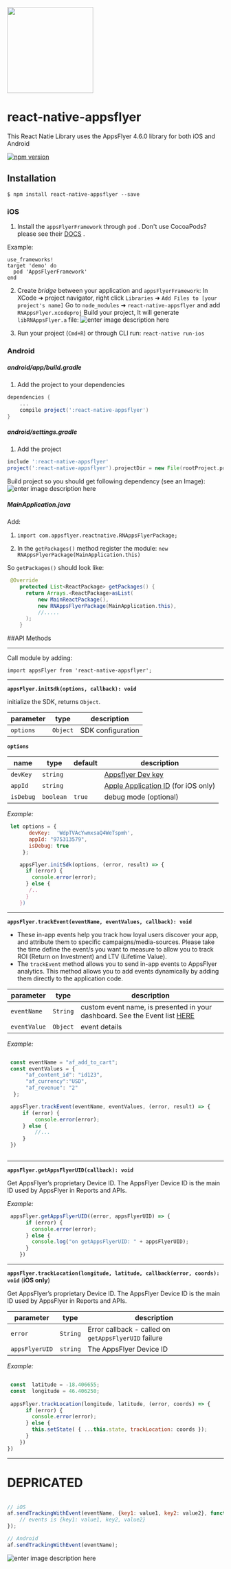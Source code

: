 
<img src="https://www.appsflyer.com/wp-content/themes/ohav-child/images/logo.svg"  width="200">

# react-native-appsflyer
This React Natie Library uses the AppsFlyer 4.6.0 library for both iOS and Android

[![npm version](https://badge.fury.io/js/react-native-appsflyer.svg)](https://badge.fury.io/js/react-native-appsflyer)

## Installation

`$ npm install react-native-appsflyer --save`

### iOS


1. Install the `appsFlyerFramework` through `pod` . Don't use CocoaPods? please see their [DOCS](https://guides.cocoapods.org/using/getting-started.html) . 

Example:
     
```
use_frameworks!
target 'demo' do
  pod 'AppsFlyerFramework'
end
```

2. Create *bridge* between your application and `appsFlyerFramework`:
  In XCode ➜ project navigator, right click `Libraries` ➜ `Add Files to [your project's name]`
  Go to `node_modules` ➜ `react-native-appsflyer` and add `RNAppsFlyer.xcodeproj`
   Build your project, It will generate `libRNAppsFlyer.a` file: 
    ![enter image description here](https://s26.postimg.org/ucnxv1jeh/react_native_api.png)
  
     

3. Run your project (`Cmd+R`) or through CLI run: `react-native run-ios`

### Android

##### **android/app/build.gradle**
1. Add the project to your dependencies
```gradle
dependencies {
    ...
    compile project(':react-native-appsflyer')
}
```

##### **android/settings.gradle**

1. Add the project

```gradle
include ':react-native-appsflyer'
project(':react-native-appsflyer').projectDir = new File(rootProject.projectDir, '../node_modules/react-native-appsflyer/android')
```

Build project so you should get following dependency (see an Image): 
![enter image description here](https://s26.postimg.org/4ie559jeh/Screen_Shot_2016_11_07_at_5_02_00_PM.png)

##### **MainApplication.java**
Add:
 

 1. `import com.appsflyer.reactnative.RNAppsFlyerPackage;`
 
 2.  In the `getPackages()` method register the module:
  `new RNAppsFlyerPackage(MainApplication.this)`

So `getPackages()` should look like:

```java
 @Override
    protected List<ReactPackage> getPackages() {
      return Arrays.<ReactPackage>asList(
          new MainReactPackage(),
          new RNAppsFlyerPackage(MainApplication.this),
          //.....
      );
    }
```



##API Methods

---

Call module by adding: 

`import appsFlyer from 'react-native-appsflyer';`

---

**`appsFlyer.initSdk(options, callback): void`**

initialize the SDK, returns `Object`.

| parameter   | type                        | description  |
| ----------- |-----------------------------|--------------|
| `options`   | `Object`                    |   SDK configuration           |


**`options`**

| name       | type    | default | description            |
| -----------|---------|---------|------------------------|
| `devKey`   |`string` |         |   [Appsflyer Dev key](https://support.appsflyer.com/hc/en-us/articles/207032126-AppsFlyer-SDK-Integration-Android)    |
| `appId`    |`string` |        | [Apple Application ID](https://support.appsflyer.com/hc/en-us/articles/207032066-AppsFlyer-SDK-Integration-iOS) (for iOS only) |
| `isDebug`  |`boolean`| `true` | debug mode (optional)|

*Example:*

```javascript
 let options = {
       devKey:  'WdpTVAcYwmxsaQ4WeTspmh',
       appId: "975313579",
       isDebug: true
     };

    appsFlyer.initSdk(options, (error, result) => {
      if (error) {
        console.error(error);
      } else {
       /..
      }
    })
```

---

**`appsFlyer.trackEvent(eventName, eventValues, callback): void`**


- These in-app events help you track how loyal users discover your app, and attribute them to specific 
campaigns/media-sources. Please take the time define the event/s you want to measure to allow you 
to track ROI (Return on Investment) and LTV (Lifetime Value).
- The `trackEvent` method allows you to send in-app events to AppsFlyer analytics. This method allows you to add events dynamically by adding them directly to the application code.


| parameter   | type                        | description |
| ----------- |-----------------------------|--------------|
| `eventName` | `String`                    | custom event name, is presented in your dashboard.  See the Event list [HERE](https://github.com/AppsFlyerSDK/PhoneGap/blob/master/platform/ios/AppsFlyerTracker.h)  |
| `eventValue` | `Object`                    | event details |

*Example:*

```javascript

 const eventName = "af_add_to_cart";
 const eventValues = {
      "af_content_id": "id123",
      "af_currency":"USD",
      "af_revenue": "2"
  };

 appsFlyer.trackEvent(eventName, eventValues, (error, result) => {
     if (error) {
         console.error(error);
     } else {
         //...
     }
 })
    
```

---


**`appsFlyer.getAppsFlyerUID(callback): void`** 


Get AppsFlyer’s proprietary Device ID. The AppsFlyer Device ID is the main ID used by AppsFlyer in Reports and APIs.



*Example:*

```javascript
 appsFlyer.getAppsFlyerUID((error, appsFlyerUID) => {
      if (error) {
        console.error(error);
      } else {
        console.log("on getAppsFlyerUID: " + appsFlyerUID);
      }
    })
```

---



**`appsFlyer.trackLocation(longitude, latitude, callback(error, coords): void`** (**iOS only**)


Get AppsFlyer’s proprietary Device ID. The AppsFlyer Device ID is the main ID used by AppsFlyer in Reports and APIs.


| parameter   | type                        | description |
| ----------- |-----------------------------|--------------|
| `error` | `String`                    | Error callback - called on `getAppsFlyerUID` failure |
| `appsFlyerUID` | `string`                    | The AppsFlyer Device ID |

*Example:*

```javascript

 const  latitude = -18.406655;
 const  longitude = 46.406250;
 
 appsFlyer.trackLocation(longitude, latitude, (error, coords) => {
      if (error) {
        console.error(error);
      } else {
        this.setState( { ...this.state, trackLocation: coords });
      }
    })
})
```

---





# DEPRICATED
```javascript

// iOS
af.sendTrackingWithEvent(eventName, {key1: value1, key2: value2}, function(err, events) {
    // events is {key1: value1, key2, value2}
});

// Android
af.sendTrackingWithEvent(eventName);
```


![enter image description here](./demo_example.png)
